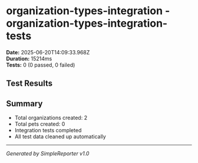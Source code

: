 # organization-types-integration - organization-types-integration-tests

**Date:** 2025-06-20T14:09:33.968Z  
**Duration:** 15214ms  
**Tests:** 0 (0 passed, 0 failed)

## Test Results



## Summary

- Total organizations created: 2
- Total pets created: 0
- Integration tests completed
- All test data cleaned up automatically

---
*Generated by SimpleReporter v1.0*
